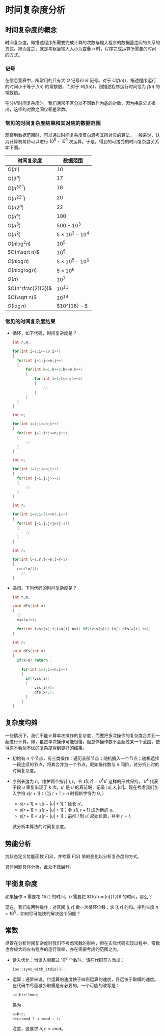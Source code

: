 # 时间复杂度分析

## 时间复杂度的概念

时间复杂度，即描述程序所需要完成计算的次数与输入程序的数据量之间的关系的方式。简而言之，就是考察当输入大小为变量 $n$ 时，程序完成运算所需要的时间的方式。

### 记号

在信息竞赛中，所常用的只有大 $O$ 记号和 ${\Theta}$ 记号。对于 $O(f(n))$，描述程序运行的时间小于等于 $f(n)$ 的常数倍，而对于   $\Theta(f(n))$，则描述程序运行时间恰为 $f(n)$ 的常数倍。

在分析时间复杂度时，我们通常不区分以不同数作为底的对数，因为换底公式指出，这样的对数之间仅相差常数。

### 常见的时间复杂度结果和其对应的数据范围

观察到数据范围时，可以通过时间复杂度反向思考其所对应的算法。一般来说，认为计算机每秒可以进行 $10^8-10^9$ 次运算。于是，得到的可接受的时间复杂度关系如下图。

| 时间复杂度         | 数据范围            |
| ------------------ | ------------------- |
| $O(n!)$            | $10$                |
| $O(3^n)$           | $17$                |
| $O(n^32^n)$        | $18$                |
| $O(n^22^n)$        | $20$                |
| $O(n2^n)$          | $22$                |
| $O(n^4)$           | $100$               |
| $O(n^3)$           | $500-10^3$          |
| $O(n^2)$           | $5\times10^3-10^4$  |
| $O(n\log^2n)$      | $10^5$              |
| $O(n\sqrt n)$      | $10^5$              |
| $O(n\log n)$       | $5\times 10^5-10^6$ |
| $O(n \log\log n)$  | $5\times 10^6$      |
| $O(n)$             | $10^7$              |
| $O(n^\frac{2}{3})$ | $10^{11}$           |
| $O(\sqrt n)$       | $10^{14}$           |
| $O(\log n)$        | $10^{18} - $        |

### 常见的时间复杂度结果

- 循环，如下代码，时间复杂度是？

  ```c++
  int n,m;
  
  for(int i=1;i<=10;i++)
  {
  	for(int j=1;j<=n;j++)
  	{
  		for(int k=1;k+=2;k<=m;k++)
  		{
  			for(int l=1;l<=n;l+=5)
  			{
  				//
  			}
  		}
  	}
  }
  ```

  ```c++
  int n;
  
  for(int i=1;i<=n;i++)
  {
  	for(int j=1;i*j<=n;j++)
  	{
  		//
  	}
  }
  ```

  ```c++
  int n;
  
  for(int i=1;i<=n;i++)
  {
  	for(int j=i;j;j>>=1)
  	{
  		//
  	}
  }
  ```

  ```c++
  int n;
  
  for(int i=0;i<(1<<n);i++)
  {
  	for(int j=i;j;j=j&(j-1))
  	{
  		//
  	}
  }
  ```

  ```c++
  int n;
  
  for(int l=1,r;l<=n;l=r+1)
  {
  	r=n/(n/l);
      //
  }
  ```

- 递归，下列代码的时间复杂度是？

  ```c++
  int n,m; 
  
  void dfs(int x)
  {
  	//
  	vis[x]=1;
  	
  	for(int i=st[x];i;i=a[i].nxt) if(!vis[a[i].to]) dfs(a[i].to);
  }
  ```

  ```c++
  int n;
  
  void dfs(int x)
  {
  	if(x>n) return ;
      
      for(int i=1;i<=n;i++)
      {
      	if(!vis[i])
      	{
      		vis[i]=1;
      		dfs(x+1);
      	}
      }
  }
  ```

## 复杂度均摊

一些情况下，我们不能计算单次操作的复杂度，而要把多次操作的复杂度合并到一起进行计算。即，虽然单次操作可能很慢，但总体操作数不会超过某一个范围，使得原本看似不优的复杂度得到更好的结果。

- 初始有 $n$ 个节点，有三类操作：遍历全部节点；随机插入一个节点；随机选择一段连续的节点，将其合并为一个节点。假如操作数与 $n$ 同阶，试分析此时的时间复杂度。

- 序列长度为 $n$，维护两个指针 $l,r$，令 $s[l,r]=u^ku'$ 这样的形式保持， $u^k$ 代表子段 $u$ 重复出现了 $k$ 次。$u'$ 是 $u$ 的真前缀，记录 $|u|,k,|u'|$。现在考虑我们加入字符 $s[r+1]$：（当 $r+1>n$ 时视新字符为 $0$。）

  - $s[r+1]=s[r-|u|+1]$：延长 $u'$。
  - $s[r+1]>s[r-|u|+1]$：令 $s[l,r+1]$ 成为新的 $u$。
  - $s[r+1]<s[r-|u|+1]$：前推 $l$ 到 $u'$ 起始位置，并令 $r=l$。

  试分析本算法的时间复杂度。

## 势能分析

为状态定义势能函数 $F(S)$，并考察 $F(S)$ 值的变化以分析复杂度的方式。

具体问题具体分析，此处不做展开。

## 平衡复杂度

如果操作 $a$ 需要花 $O(T)$ 的时间，$b$ 需要花 $O(\frac{n}{T})$ 的时间，那么？

现在，我们有两种操作：对区间 $[l,r]$ 做一次循环位移；求 $[l,r]$ 的和。序列长度 $n=10^5$，如何尽可能快的解决这个问题？

## 常数

尽管在分析时间复杂度时我们不考虑常数的影响，但在实际代码实现过程中，常数也会极大的左右程序的运行效率，亦在需要考虑的范围之内。

- 读入优化：当读入量超过 $10^6$ 个数时，请在代码前方添加：

  ```c++
  ios::sync_with_stdio(0);
  ```

- 运算：通常来说，位运算的速度快于四则运算的速度，且远快于取模的速度。在代码中尽量减少取模是有必要的。一个可能的改写是：

  ```c++
  a=(b+c)%mod;
  ```

  换为

  ```c++
  a=b+c;
  b+c>=mod ? a-=mod : 1;
  ```

  注意，这要求 $b,c\le mod$。

